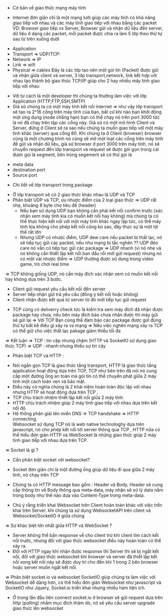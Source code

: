 * Cơ bản về giao thức mạng máy tính
- Internet đơn giản chỉ là một mạng lưới giúp các máy tính có khả năng giao tiếp với nhau
và các máy tính giao tiếp với nhau bằng các packet
VD: Browser giao tiếp vs Server, Browser gửi và nhận dữ liệu đến server, dữ liệu ở dạng các packet, mỗi packet được chia ra làm 5 lớp theo thứ tự sau từ trên xuống dưới
+ Application
+ Transport => UDP/TCP: 
+ Network => IP
+ Link => wifi
+ Physical => cables
Đây là các lớp tạo nên một gói tin (Packet) được gửi và nhận giữa client và server, 3 lớp transport,network, link kết hợp với nhau tạo thành bộ giao thức TCP/IP giúp cho 2 hay nhiều máy tính giao tiếp với nhau
- Với tư cách là một developer thì chúng ta thường làm việc với lớp Application (HTTP,FTP,SSH,SMTP)
- Giả sử chúng ta có một máy tính kết nối internet => như vậy lớp transport sẽ tạo ra 2^16 cổng trên máy tính của bạn, bất cứ khi nào bạn khởi động một ứng dụng (node chẳng hạn) bạn có thể chạy nó trên port 3000 tức là nó đã chạy trên tập các cổng này.
Giả sử có một mô hình Client và Server, đứng ở Client sẽ ra sao nếu chúng ta muốn giao tiếp với một máy tính khác (server) qua cổng 80.
Khi chúng ta ở Client (browser) browser cũng là một chương trình nó cũng sẽ mở một loạt các cổng trên máy tính để gửi và nhận dữ liệu, giả sử browser ở port 3000 trên máy tính, nó sẽ chuyển request đến lớp transport và request sẽ được gói gọn trong cái được gọi là segment, bên trong segement sẽ có thứ gọi là 
+ meta data
+ destination port
+ Source port

* Chi tiết về lớp transport trong package
- Ở lớp transport sẽ có 2 giao thức khác nhau là UDP và TCP
- Phân biệt UDP và TCP, ưu nhược điểm của 2 loại giao thức
=> UDP rất nhẹ, khoảng 8 byte cho tiêu đề (header)
   + Nếu bạn sử dụng UDP bạn không cần phải kết nối confirm trước (xác nhận xem máy tính kia có muốn kết nối hay không) mà chúng ta có thể thực hiện kết nối với một máy tính khác ngay lập tức, có thể máy tính kia không cho phép kết nối cũng ko sao, đây thực sự là một lợi thế rất lớn
   + Nhưng UDP có nhược điểm, UDP dew care nếu packet bị thất lạc, nó sẽ tiếp tục gửi các packet, nếu như mạng bị tắc nghẽn ?? UDP đéo care nó vẫn cứ tiếp tục gửi các package 
   => UDP  nhanh (vì nó nhẹ và nó không cần thiết lập kết nối ban đầu rồi mới gửi request) nhưng nó có một vài nhược điểm
   => UDP thường được sử dụng trong video game, trò chơi real time

=> TCP không giống UDP, nó cần máy đích xác nhận xem có muốn kết nối hay không dựa trên 3 bước.
   - Client gửi request yêu cầu kết nối đến server
   - Server tiếp nhận gửi trả yêu cầu (đồng ý kết nối hoặc không)
   - Client nhận được kết quả từ server từ đó mới tiếp tục gửi request
+ TCP cũng có deliverry check tức là kiểm tra xem máy đích đã nhận được package hay chưa, nếu bên máy đích báo chưa nhận được thì máy gửi sẽ gửi lại
=> Với TCP Bạn cũng thể đảm bảo các package được gửi đúng thứ tự bất kể điều gì xảy ra vs mạng
=> Nếu việc nghẽn mạng xảy ra TCP có thể giữ cho việc thất lạc pakage giảm thiểu tối đa

=> Kết luận 
=> TCP : tin cập nhưng chậm (HTTP và SocketIO sử dụng giao thức TCP)
=> UDP : nhanh nhưng thiếu sự tin cậy
* Phân biệt TCP và HTTP : 
+ Nói ngắn gọn TCP là giao thức tầng transport, HTTP là giao thức tầng application hoạt động dựa trên TCP, TCP như bên trên đã nói nó cung cấp một đường ống an toàn mà gói tin có thể chuyển phát giữa 2 máy tính một cách toàn vẹn và bảo mật.
+ Điều này có nghĩa chúng là 2 khái niệm hoàn toàn độc lập với nhau nhưng HTTP sẽ hoạt động dựa trên TCP , 
+ TCP chịu trách nhiệm thiết lập kết nối giữa 2 máy tính
+ HTTP chịu trách nhiệm giúp 2 máy tính giao tiếp với nhau dựa trên kết nối đó
+ Hệ thống phân giải tên miền DNS => TCP handshake => HTTP connecting.  
Websocket sử dụng TCP nó là web native technologhy dựa trên javascript, nó cho phép kết nối tới server thông qua TCP , HTTP nữa có thể hiểu đơn giản HTTP và WebSocket là những giao thức giúp 2 máy tính giao tiếp với nhau dựa trên TCP.




=> Socket là gì ?
* Cần phân biệt socket với websocket?
+ Socket đơn giản chỉ là một đường ống giúp dữ liệu đi qua giữa 2 máy tính, nó chạy trên TCP

+ Chúng ta có HTTP message bao gồm : Header và Body, Header sẽ cung cấp thông tin về Body thông qua meta-data, máy nhận sẽ xử lý data nằm trong body như thế nào dựa vào Content-Type trong meta-data.

+ Chú ý rằng triển khai Websocket trên Client hoàn toàn khác với việc trển khai trên Server.
khi chúng ta sử dụng WebsocketAPI trên client và Websocket/SocketIO ở giữa chúng 

=> Sự khác biệt lớn nhất giữa HTTP và WebSocket ?
+ Server không thể bắn response về cho client trừ khi client tìm cách kết nối trước, nhưng đối với giao thức websocket điều này hoàn toàn có thể xảy ra.
+ Đối với HTTP ngay khi nhận được response thì Server thì sẽ bị ngắt kết nối, đối với giao thức websocket khi browser và server đã thiết lập kết nối xong kết nối này sẽ được duy trì cho đến khi 1 trong 2 bên browser hoặc server muốn ngắt kết nối.



 => Phân biệt socket.io và websocket
  SocketIO giúp chúng ta làm việc với Websocket dễ dàng hơn, có thể hiểu đơn giản Websocket như javascript và SocketIO như Jquery, Socket.io triển khai nhưng nhiều hàm tiện ích.
  + Ở trong lần đầu tiên connect socket.io ở browser sẽ gửi request dựa trên http (polling) nhằm mục đích thăm dò, nó sẽ yêu cầu server upgrade giao thức lên websocket


